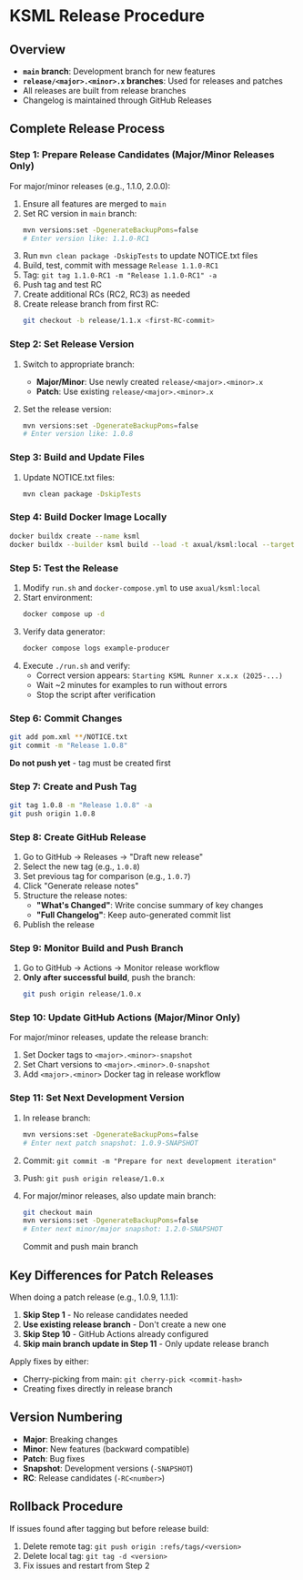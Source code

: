# KSML Release Procedure

## Overview

- **`main` branch**: Development branch for new features
- **`release/<major>.<minor>.x` branches**: Used for releases and patches
- All releases are built from release branches
- Changelog is maintained through GitHub Releases

## Complete Release Process

### Step 1: Prepare Release Candidates (Major/Minor Releases Only)

For major/minor releases (e.g., 1.1.0, 2.0.0):

1. Ensure all features are merged to `main`
2. Set RC version in `main` branch:
   ```bash
   mvn versions:set -DgenerateBackupPoms=false
   # Enter version like: 1.1.0-RC1
   ```
3. Run `mvn clean package -DskipTests` to update NOTICE.txt files
4. Build, test, commit with message `Release 1.1.0-RC1`
5. Tag: `git tag 1.1.0-RC1 -m "Release 1.1.0-RC1" -a`
6. Push tag and test RC
7. Create additional RCs (RC2, RC3) as needed
8. Create release branch from first RC:
   ```bash
   git checkout -b release/1.1.x <first-RC-commit>
   ```

### Step 2: Set Release Version

1. Switch to appropriate branch:
   - **Major/Minor**: Use newly created `release/<major>.<minor>.x`
   - **Patch**: Use existing `release/<major>.<minor>.x`

2. Set the release version:
   ```bash
   mvn versions:set -DgenerateBackupPoms=false
   # Enter version like: 1.0.8
   ```

### Step 3: Build and Update Files

1. Update NOTICE.txt files:
   ```bash
   mvn clean package -DskipTests
   ```

### Step 4: Build Docker Image Locally

```bash
docker buildx create --name ksml
docker buildx --builder ksml build --load -t axual/ksml:local --target ksml -f Dockerfile .
```

### Step 5: Test the Release

1. Modify `run.sh` and `docker-compose.yml` to use `axual/ksml:local`
2. Start environment:
   ```bash
   docker compose up -d
   ```
3. Verify data generator:
   ```bash
   docker compose logs example-producer
   ```
4. Execute `./run.sh` and verify:
   - Correct version appears: `Starting KSML Runner x.x.x (2025-...)`
   - Wait ~2 minutes for examples to run without errors
   - Stop the script after verification

### Step 6: Commit Changes

```bash
git add pom.xml **/NOTICE.txt
git commit -m "Release 1.0.8"
```
**Do not push yet** - tag must be created first

### Step 7: Create and Push Tag

```bash
git tag 1.0.8 -m "Release 1.0.8" -a
git push origin 1.0.8
```

### Step 8: Create GitHub Release

1. Go to GitHub → Releases → "Draft new release"
2. Select the new tag (e.g., `1.0.8`)
3. Set previous tag for comparison (e.g., `1.0.7`)
4. Click "Generate release notes"
5. Structure the release notes:
   - **"What's Changed"**: Write concise summary of key changes
   - **"Full Changelog"**: Keep auto-generated commit list
6. Publish the release

### Step 9: Monitor Build and Push Branch

1. Go to GitHub → Actions → Monitor release workflow
2. **Only after successful build**, push the branch:
   ```bash
   git push origin release/1.0.x
   ```

### Step 10: Update GitHub Actions (Major/Minor Only)

For major/minor releases, update the release branch:
1. Set Docker tags to `<major>.<minor>-snapshot`
2. Set Chart versions to `<major>.<minor>.0-snapshot`
3. Add `<major>.<minor>` Docker tag in release workflow

### Step 11: Set Next Development Version

1. In release branch:
   ```bash
   mvn versions:set -DgenerateBackupPoms=false
   # Enter next patch snapshot: 1.0.9-SNAPSHOT
   ```
2. Commit: `git commit -m "Prepare for next development iteration"`
3. Push: `git push origin release/1.0.x`

4. For major/minor releases, also update main branch:
   ```bash
   git checkout main
   mvn versions:set -DgenerateBackupPoms=false
   # Enter next minor/major snapshot: 1.2.0-SNAPSHOT
   ```
   Commit and push main branch

## Key Differences for Patch Releases

When doing a patch release (e.g., 1.0.9, 1.1.1):

1. **Skip Step 1** - No release candidates needed
2. **Use existing release branch** - Don't create a new one
3. **Skip Step 10** - GitHub Actions already configured
4. **Skip main branch update in Step 11** - Only update release branch

Apply fixes by either:
- Cherry-picking from main: `git cherry-pick <commit-hash>`
- Creating fixes directly in release branch

## Version Numbering

- **Major**: Breaking changes
- **Minor**: New features (backward compatible)
- **Patch**: Bug fixes
- **Snapshot**: Development versions (`-SNAPSHOT`)
- **RC**: Release candidates (`-RC<number>`)

## Rollback Procedure

If issues found after tagging but before release build:
1. Delete remote tag: `git push origin :refs/tags/<version>`
2. Delete local tag: `git tag -d <version>`
3. Fix issues and restart from Step 2
